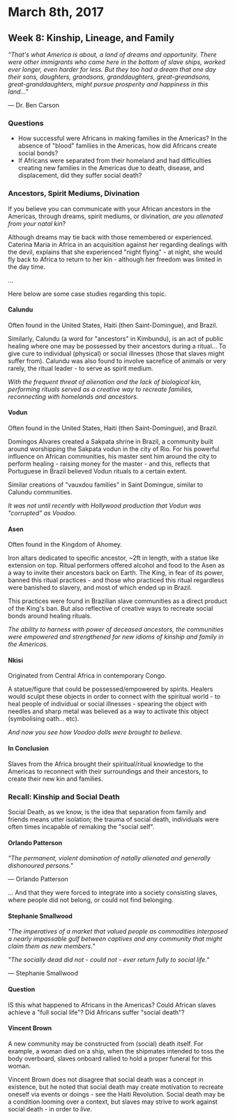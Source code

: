 March 8th, 2017
===============

Week 8: Kinship, Lineage, and Family
------------------------------------

*"That's what America is about, a land of dreams and opportunity. There were other immigrants who came here in the bottom of slave ships, worked ever longer, even harder for less. But they too had a dream that one day their sons, daughters, grandsons, granddaughters, great-greandsons, great-granddaughters, might pursue prosperity and happiness in this land..."*

— Dr. Ben Carson

### Questions

- How successful were Africans in making families in the Americas? In the absence of "blood" families in the Americas, how did Africans create social bonds?
- If Africans were separated from their homeland and had difficulties creating new families in the Americas due to death, disease, and displacement, did they suffer social death?

### Ancestors, Spirit Mediums, Divination

If you believe you can communicate with your African ancestors in the Americas, through dreams, spirit mediums, or divination, *are you alienated from your natal kin*?

Although dreams may tie back with those remembered or experienced. Caterina Maria in Africa in an acquisition against her regarding dealings with the devil, explains that she experienced "night flying" - at night, she would fly back to Africa to return to her kin - although her freedom was limited in the day time.

...

Here below are some case studies regarding this topic.

#### Calundu

Often found in the United States, Haiti (then Saint-Domingue), and Brazil.

Similarly, Calundu (a word for "ancestors" in Kimbundu), is an act of public healing where one may be possessed by their ancestors during a ritual... To give cure to individual (physical) or social illnesses (those that slaves might suffer from). Calundu was also found to involve sacrefice of animals or very rarely, the ritual leader - to serve as spirit medium.

*With the frequent threat of alienation and the lack of biological kin, performing rituals served as a creative way to recreate families, reconnecting with homelands and ancestors.*

#### Vodun

Often found in the United States, Haiti (then Saint-Domingue), and Brazil.

Domingos Alvares created a Sakpata shrine in Brazil, a community built around worshipping the Sakpata vodun in the city of Rio. For his powerful influence on African communities, his master sent him around the city to perform healing - raising money for the master - and this, reflects that Portuguese in Brazil believed Vodun rituals to a certain extent.

Similar creations of "vauxdou families" in Saint Domingue, similar to Calundu communities.

*It was not until recently with Hollywood production that Vodun was "corrupted" as Voodoo.*

#### Asen

Often found in the Kingdom of Ahomey.

Iron altars dedicated to specific ancestor, ~2ft in length, with a statue like extension on top. Ritual performers offered alcohol and food to the Asen as a way to invite their ancestors back on Earth. The King, in fear of its power, banned this ritual practices - and those who practiced this ritual regardless were banished to slavery, and most of which ended up in Brazil.

This practices were found in Brazilian slave communities as a direct product of the King's ban. But also reflective of creative ways to recreate social bonds around healing rituals.

*The ability to harness with power of deceased ancestors, the communities were empowered and strengthened for new idioms of kinship and family in the Americas.*

#### Nkisi

Originated from Central Africa in contemporary Congo.

A statue/figure that could be possessed/empowered by spirits. Healers would sculpt these objects in order to connect with the spiritual world - to heal people of individual or social illnesses - spearing the object with needles and sharp metal was believed as a way to activate this object (symbolising oath... etc).

*And now you see how Voodoo dolls were brought to believe.*

#### In Conclusion

Slaves from the Africa brought their spiritual/ritual knowledge to the Americas to reconnect with their surroundings and their ancestors, to create their new kin and families.

### Recall: Kinship and Social Death

Social Death, as we know, is the idea that separation from family and friends means utter isolation; the trauma of social death, individuals were often times incapable of remaking the "social self".

#### Orlando Patterson

*"The permanent, violent domination of natally alienated and generally dishonoured persons."*

— Orlando Patterson

... And that they were forced to integrate into a society consisting slaves, where people did not belong, or could not find belonging.

#### Stephanie Smallwood

*"The imperatives of a market that valued people as commodities interposed a nearly impassable gulf between captives and any community that might claim them as new members."*

*"The socially dead did not - could not - ever return fully to social life."*

— Stephanie Smallwood

#### Question

IS this what happened to Africans in the Americas? Could African slaves achieve a "full social life"? Did Africans suffer "social death"?

#### Vincent Brown

A new community may be constructed from (social) death itself. For example, a woman died on a ship, when the shipmates intended to toss the body overboard, slaves onboard rallied to hold a proper funeral for this woman.

Vincent Brown does not disagree that social death was a concept in existence, but he noted that social death may create motivation to recreate oneself via events or doings - see the Haiti Revolution. Social death may be a condition looming over a context, but slaves may strive to work against social death - in order to *live*.
